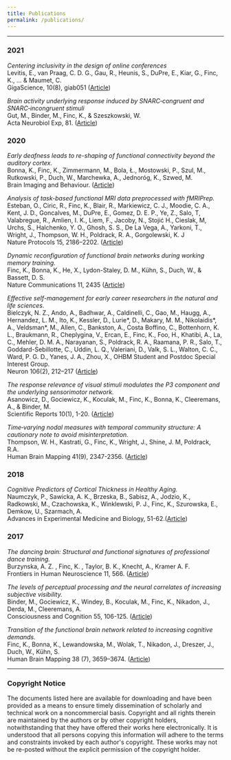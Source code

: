 ```yaml
---
title: Publications
permalink: /publications/
---
```


<hr>

### 2021

_Centering inclusivity in the design of online conferences_<br>
Levitis, E., van Praag, C. D. G., Gau, R., Heunis, S., DuPre, E., Kiar, G., Finc, K., ... & Maumet, C.<br>
GigaScience, 10(8), giab051 ([Article](https://watermark.silverchair.com/giab051.pdf?token=AQECAHi208BE49Ooan9kkhW_Ercy7Dm3ZL_9Cf3qfKAc485ysgAAAwYwggMCBgkqhkiG9w0BBwagggLzMIIC7wIBADCCAugGCSqGSIb3DQEHATAeBglghkgBZQMEAS4wEQQMmGFkea8MdFf77Z21AgEQgIICuVrbAh8uZbwZn_e6V1-dIYMH9WL0wCeWYOZ5L-k5r7MfMwgrSMvgd4ImhBvGJg3o9ej0w3OTIYwjobNFD9MhCjJSfMs7-MqMAXocOSg2pmXgPs0Hs49DYY4SVyl4LU-ldrfYiLuUfUK44QhbqgJEJad3ByBggJDaKyRWnMnF23mx11t6Bx8xrBlVrhRZRzExpwg_-MwV28s1-Mw9xSSyfRW80ZkvMkyfZmaY519oX8-a_7R32ATmLKYFwQzhcXPadAvUd9b0TZ7JkwZPeB6qTQTQi0_z9uUS3ol94ZS7esjwBg8YFutPkrxzCR6NPLy3CGS5KnzvslCzfdAJhKPF_rp_56gqV5otvE-wWsuTuoA-BXe2WYvChTCSiSpAZgR83ZRwvwkLZD_Ci9AzZmL0Ba0mosRuAWwRUC2rVbA8nxAP6iL1b37GUhQp8-GY-36QCDWX8jMHEK8Dj18XdqdeO7Oq6P8BqfGscDctu7TTUOstbg8syzc58yhpVxYpamtsbOAs-eBHUIyK7wakXfJi3SfaROHQKpKId3LKzW9Gv5JimkAWr2CGjgQINvMa5WUXVrsNdpDaRhLoitl15LFVZ797wQkf-U7TqtYs7fnkiX0heKfneD300JXstC4IjFWrXc1OTp3aOGsRVHKDxCkzxQI3vIMePnLUWEff8BF840gX-QBBGw37EES3rs3Xb_0x_cAYAqergyBfbkW48GGFXSy6pVGPGJgooZWjI7cu4mbT6pXSMGZPcgsCxzChA92Dqyatv4l-Ty_JetUGpgne-5cYh5DEe8OxTKCL9zE5Hml3CRGuF-4J_7ftxI6RaojnNgTGquTtz6T8VsEGWo7zwQ_THI6CO8Poup3WQ5FImxHi5Xgi_afokGm-1edhljhokyEWhQkORGLwieQDkNSd_IUawKa1YX4u-ts))

_Brain activity underlying response induced by SNARC‑congruent and SNARC‑incongruent stimuli_<br>
Gut, M., Binder, M., Finc, K., & Szeszkowski, W.<br>
Acta Neurobiol Exp, 81. ([Article](https://www.ane.pl/pdf/MSqWafYswkBGAepx.pdf))

### 2020

_Early deafness leads to re-shaping of functional connectivity beyond the auditory cortex._<br>
Bonna, K., Finc, K., Zimmermann, M., Bola, Ł., Mostowski, P., Szul, M., Rutkowski, P., Duch, W., Marchewka, A., Jednoróg, K., Szwed, M.<br>
Brain Imaging and Behaviour. ([Article](https://pubmed.ncbi.nlm.nih.gov/32700256/))

_Analysis of task-based functional MRI data preprocessed with fMRIPrep._<br>
Esteban, O., Ciric, R., Finc, K., Blair, R., Markiewicz, C. J., Moodie, C. A., Kent, J. D., Goncalves, M., DuPre, E., Gomez, D. E. P., Ye, Z., Salo, T, Valabregue, R., Amlien, I. K., Liem, F., Jacoby, N., Stojić H., Cieslak, M, Urchs, S., Halchenko, Y. O., Ghosh, S. S., De La Vega, A., Yarkoni, T., Wright, J., Thompson, W. H., Poldrack, R. A., Gorgolewski, K. J<br>
Nature Protocols 15, 2186–2202. ([Article](https://www.nature.com/articles/s41596-020-0327-3))

_Dynamic reconfiguration of functional brain networks during working memory training._<br>
Finc, K., Bonna, K., He, X., Lydon-Staley, D. M., Kühn, S., Duch, W., & Bassett, D. S.<br>
Nature Communications 11, 2435 ([Article](https://www.nature.com/articles/s41467-020-15631-z))

_Effective self-management for early career researchers in the natural and life sciences._<br>
Bielczyk, N. Z., Ando, A., Badhwar, A., Caldinelli, C., Gao, M., Haugg, A., Hernandez, L. M., Ito, K., Kessler, D., Lurie*, D., Makary, M. M., Nikolaidis*, A., Veldsman*, M., Allen, C., Bankston, A., Costa Boffino, C., Bottenhorn, K. L., Braukmann, R., Cheplygina, V., Ercan, E., Finc, K., Foo, H., Khatibi, A., La, C., Mehler, D. M. A., Narayanan, S., Poldrack, R. A., Raamana, P. R., Salo, T., Goddard-Sebillotte, C., Uddin, L. Q., Valeriani, D., Valk, S. L., Walton, C. C., Ward, P. G. D., Yanes, J. A., Zhou, X., OHBM Student and Postdoc Special Interest Group.<br>
Neuron 106(2), 212–217 ([Article](https://www.sciencedirect.com/science/article/pii/S0896627320302221))

_The response relevance of visual stimuli modulates the P3 component and the underlying sensorimotor network._<br>
Asanowicz, D., Gociewicz, K., Koculak, M., Finc, K., Bonna, K., Cleeremans, A., & Binder, M.<br>
Scientific Reports 10(1), 1-20. ([Article](https://www.nature.com/articles/s41598-020-60268-z))

_Time‐varying nodal measures with temporal community structure: A cautionary note to avoid misinterpretation._<br>
Thompson, W. H., Kastrati, G., Finc, K., Wright, J., Shine, J. M, Poldrack, R.A.<br>
Human Brain Mapping 41(9), 2347-2356. ([Article](https://onlinelibrary.wiley.com/doi/full/10.1002/hbm.24950))

### 2018

_Cognitive Predictors of Cortical Thickness in Healthy Aging._<br>
Naumczyk, P., Sawicka, A. K., Brzeska, B., Sabisz, A., Jodzio, K., Radkowski, M., Czachowska, K., Winklewski, P. J., Finc, K., Szurowska, E., Demkow, U., Szarmach, A. <br>
Advances in Experimental Medicine and Biology, 51-62.([Article](https://pubmed.ncbi.nlm.nih.gov/30267304/))

### 2017

_The dancing brain: Structural and functional signatures of professional dance training._<br>
Burzynska, A. Z. , Finc, K. , Taylor, B. K., Knecht, A., Kramer A. F.<br>
Frontiers in Human Neuroscience 11, 566. ([Article](https://www.frontiersin.org/articles/10.3389/fnhum.2017.00566/full))

_The levels of perceptual processing and the neural correlates of increasing subjective visibility._<br>
Binder, M., Gociewicz, K., Windey, B., Koculak, M., Finc, K., Nikadon, J., Derda, M., Cleeremans, A.<br>
Consciousness and Cognition 55, 106-125. ([Article](https://pubmed.ncbi.nlm.nih.gov/28823896/))

_Transition of the functional brain network related to increasing cognitive demands._<br>
Finc, K., Bonna, K., Lewandowska, M., Wolak, T., Nikadon, J., Dreszer, J., Duch, W., Kühn, S. <br>
Human Brain Mapping 38 (7), 3659–3674. ([Article](https://pubmed.ncbi.nlm.nih.gov/28432773/))

<hr>

### Copyright Notice

The documents listed here are available for downloading and have been provided as a means to ensure timely dissemination of scholarly and technical work on a noncommercial basis. Copyright and all rights therein are maintained by the authors or by other copyright holders, notwithstanding that they have offered their works here electronically. It is understood that all persons copying this information will adhere to the terms and constraints invoked by each author's copyright. These works may not be re-posted without the explicit permission of the copyright holder.
